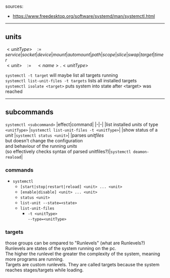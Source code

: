 sources:
* https://www.freedesktop.org/software/systemd/man/systemctl.html

---

## units
$<unitType> \quad := \quad service|socket|device|mount|automount|path|scope|slice|swap|target|timer$  
$<unit> \quad := \quad <name>.<unitType>$


`systemctl -t target` will maybe list all targets running  
`systemctl list-unit-files -t targets` lists all installed targets  
`systemctl isolate <target>` puts system into state after \<target\> was reached  


---


## subcommands
```systemctl <subcommand>```
|effect|command|
|-|-|
|list installed *units* of type `<unitType>`	|```systemctl list-unit-files -t <unitType>```|
|show status of a *unit* 						|```systemctl status <unit>```|
|parses _unitfiles_<br>but doesn't change the configuration<br>and behaviour of the running *units*<br>(so effectively checks syntax of parsed unitfiles?)|```systemctl deamon-reaload```|
### commands
+ `systemctl`
	+ `[start|stop|restart|reload] <unit> ... <unit>`
	+ `[enable|disable] <unit> ... <unit>`
	+ `status <unit>`
	+ `list-unit --state=<state>`
	+ `list-unit-files`
		+ `-t <unitType>`<br>`--type=<unitType>`

### targets 
those groups can be ompared to "Runlevels" (what are Runlevels?)  
Runlevels are states of the system running on the pc.  
The higher the runlevel the greater the complexity of the system, meaning more programs are running.  
Targets are custom runlevels. They are called targets because the system reaches stages/targets while loading.  
